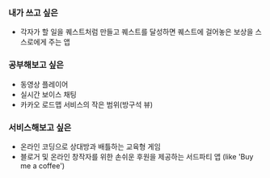 ### 내가 쓰고 싶은

- 각자가 할 일을 퀘스트처럼 만들고 퀘스트를 달성하면 퀘스트에 걸어놓은 보상을 스스로에게 주는 앱

### 공부해보고 싶은

- 동영상 플레이어
- 실시간 보이스 채팅
- 카카오 로드맵 서비스의 작은 범위(방구석 뷰)

### 서비스해보고 싶은

- 온라인 코딩으로 상대방과 배틀하는 교육형 게임
- 블로거 및 온라인 창작자를 위한 손쉬운 후원을 제공하는 서드파티 앱 (like 'Buy me a coffee')